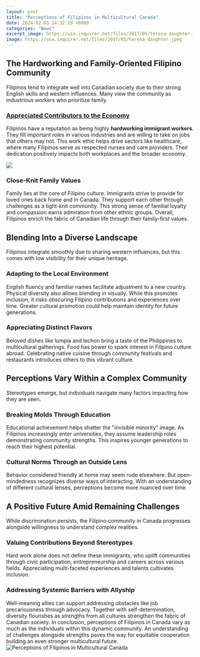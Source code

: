 ```yaml
---
layout: post
title: "Perceptions of Filipinos in Multicultural Canada"
date: 2024-02-03 14:32:19 +0000
categories: "News"
excerpt_image: https://usa.inquirer.net/files/2017/05/teresa-daughter.jpeg
image: https://usa.inquirer.net/files/2017/05/teresa-daughter.jpeg
---
```


## **The Hardworking and Family-Oriented Filipino Community**
Filipinos tend to integrate well into Canadian society due to their strong English skills and western influences. Many view the community as industrious workers who prioritize family.
### [Appreciated Contributors to the Economy](https://yt.io.vn/collection/ader) 
Filipinos have a reputation as being highly **hardworking immigrant workers**. They fill important roles in various industries and are willing to take on jobs that others may not. This work ethic helps drive sectors like healthcare, where many Filipinos serve as respected nurses and care providers. Their dedication positively impacts both workplaces and the broader economy.

![](http://www.canadianinquirer.net/wp-content/uploads/2014/04/Infographic_2014-04-03-1-1.jpg)
### **Close-Knit Family Values**
Family lies at the core of Filipino culture. Immigrants strive to provide for loved ones back home and in Canada. They support each other through challenges as a tight-knit community. This strong sense of familial loyalty and compassion earns admiration from other ethnic groups. Overall, Filipinos enrich the fabric of Canadian life through their family-first values.
## **Blending Into a Diverse Landscape**
Filipinos integrate smoothly due to sharing western influences, but this comes with low visibility for their unique heritage. 
### **Adapting to the Local Environment**  
English fluency and familiar names facilitate adjustment to a new country. Physical diversity also allows blending in visually. While this promotes inclusion, it risks obscuring Filipino contributions and experiences over time. Greater cultural promotion could help maintain identity for future generations.
### **Appreciating Distinct Flavors**
Beloved dishes like lumpia and lechon bring a taste of the Philippines to multicultural gatherings. Food has power to spark interest in Filipino culture abroad. Celebrating native cuisine through community festivals and restaurants introduces others to this vibrant culture.
## **Perceptions Vary Within a Complex Community**   
Stereotypes emerge, but individuals navigate many factors impacting how they are seen.
### **Breaking Molds Through Education**
Educational achievement helps shatter the "invisible minority" image. As Filipinos increasingly enter universities, they assume leadership roles demonstrating community strengths. This inspires younger generations to reach their highest potential.
### **Cultural Norms Through an Outside Lens**   
Behavior considered friendly at home may seem rude elsewhere. But open-mindedness recognizes diverse ways of interacting. With an understanding of different cultural lenses, perceptions become more nuanced over time.
## **A Positive Future Amid Remaining Challenges**
While discrimination persists, the Filipino community in Canada progresses alongside willingness to understand complex realities. 
### **Valuing Contributions Beyond Stereotypes**     
Hard work alone does not define these immigrants, who uplift communities through civic participation, entrepreneurship and careers across various fields. Appreciating multi-faceted experiences and talents cultivates inclusion.
### **Addressing Systemic Barriers with Allyship**   
Well-meaning allies can support addressing obstacles like job precariousness through advocacy. Together with self-determination, diversity flourishes as strengths from all cultures strengthen the fabric of Canadian society.
In conclusion, perceptions of Filipinos in Canada vary as much as the individuals within this dynamic community. An understanding of challenges alongside strengths paves the way for equitable cooperation building an even stronger multicultural future.
![Perceptions of Filipinos in Multicultural Canada](https://usa.inquirer.net/files/2017/05/teresa-daughter.jpeg)
